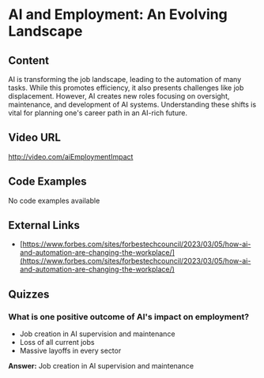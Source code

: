 # AI and Employment: An Evolving Landscape

## Content

AI is transforming the job landscape, leading to the automation of many tasks. While this promotes efficiency, it also presents challenges like job displacement. However, AI creates new roles focusing on oversight, maintenance, and development of AI systems. Understanding these shifts is vital for planning one's career path in an AI-rich future.

## Video URL

http://video.com/aiEmploymentImpact

## Code Examples

No code examples available

## External Links

- [https://www.forbes.com/sites/forbestechcouncil/2023/03/05/how-ai-and-automation-are-changing-the-workplace/](https://www.forbes.com/sites/forbestechcouncil/2023/03/05/how-ai-and-automation-are-changing-the-workplace/)

## Quizzes

### What is one positive outcome of AI's impact on employment?

- Job creation in AI supervision and maintenance
- Loss of all current jobs
- Massive layoffs in every sector

**Answer:** Job creation in AI supervision and maintenance